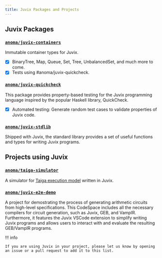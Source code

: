 ```yaml
---
title: Juvix Packages and Projects
---
```


## Juvix Packages

### [`anoma/juvix-containers`](https://github.com/anoma/juvix-containers)

Immutable container types for Juvix.

- [x] BinaryTree, Map, Queue, Set, Tree, UnbalancedSet, and much more to come.
- [x] Tests using #anoma/juvix-quickcheck.

### [`anoma/juvix-quickcheck`](https://github.com/anoma/juvix-quickcheck)

This package provides property-based testing for the Juvix programming language inspired by the popular Haskell library, QuickCheck.

- [x] Automated testing: Generate random test cases to validate properties of Juvix code.

### [`anoma/juvix-stdlib`](https://github.com/anoma/juvix-stdlib)

Shipped with Juvix, the standard library provides a set of useful functions
and types for writing Juvix programs.

## Projects using Juvix

### [`anoma/taiga-simulator`](https://github.com/anoma/taiga-simulator)

A simulator for [Taiga execution model](https://github.com/anoma/taiga) written in Juvix.

### [`anoma/juvix-e2e-demo`](https://github.com/anoma/juvix-e2e-demo)

A project for demostrating the process of generating arithmetic circuits from high-level specifications. This CodeSpace includes all the necessary compilers for circuit generation, such as Juvix, GEB, and VampIR. Furthermore, it features the Juvix VSCode extension to simplify writing Juvix programs and allows users to interact with and evaluate the resulting GEB/VampIR programs.

!!! info

    If you are using Juvix in your project, please let us know by opening an issue or a pull request to add it to this list.
